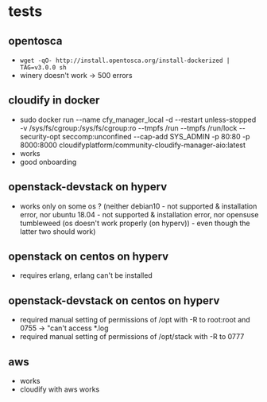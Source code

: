 # tests

## opentosca
- `wget -qO- http://install.opentosca.org/install-dockerized | TAG=v3.0.0 sh`
- winery doesn't work -> 500 errors

## cloudify in docker
- sudo docker run --name cfy_manager_local -d --restart unless-stopped -v /sys/fs/cgroup:/sys/fs/cgroup:ro --tmpfs /run --tmpfs /run/lock --security-opt seccomp:unconfined --cap-add SYS_ADMIN -p 80:80 -p 8000:8000 cloudifyplatform/community-cloudify-manager-aio:latest
- works
- good onboarding

## openstack-devstack on hyperv
- works only on some os ? (neither debian10 - not supported & installation error, nor ubuntu 18.04 - not supported & installation error, nor opensuse tumbleweed (os doesn't work properly (on hyperv)) - even though the latter two should work)

## openstack on centos on hyperv
- requires erlang, erlang can't be installed

## openstack-devstack on centos on hyperv
- required manual setting of permissions of /opt with -R to root:root and 0755 -> "can't access *.log
- required manual setting of permissions of /opt/stack with -R to 0777

## aws
- works
- cloudify with aws works
